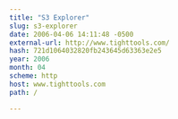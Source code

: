 ```yaml
---
title: "S3 Explorer"
slug: s3-explorer
date: 2006-04-06 14:11:48 -0500
external-url: http://www.tighttools.com/
hash: 721d1064032820fb243645d63363e2e5
year: 2006
month: 04
scheme: http
host: www.tighttools.com
path: /

---
```



